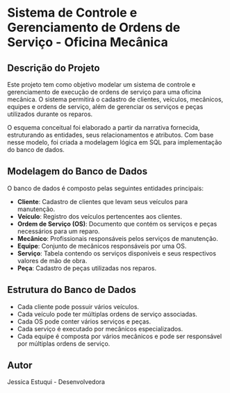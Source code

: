 # Sistema de Controle e Gerenciamento de Ordens de Serviço - Oficina Mecânica

## Descrição do Projeto
Este projeto tem como objetivo modelar um sistema de controle e gerenciamento de execução de ordens de serviço para uma oficina mecânica. O sistema permitirá o cadastro de clientes, veículos, mecânicos, equipes e ordens de serviço, além de gerenciar os serviços e peças utilizados durante os reparos.

O esquema conceitual foi elaborado a partir da narrativa fornecida, estruturando as entidades, seus relacionamentos e atributos. Com base nesse modelo, foi criada a modelagem lógica em SQL para implementação do banco de dados.

## Modelagem do Banco de Dados
O banco de dados é composto pelas seguintes entidades principais:
- **Cliente**: Cadastro de clientes que levam seus veículos para manutenção.
- **Veículo**: Registro dos veículos pertencentes aos clientes.
- **Ordem de Serviço (OS)**: Documento que contém os serviços e peças necessários para um reparo.
- **Mecânico**: Profissionais responsáveis pelos serviços de manutenção.
- **Equipe**: Conjunto de mecânicos responsáveis por uma OS.
- **Serviço**: Tabela contendo os serviços disponíveis e seus respectivos valores de mão de obra.
- **Peça**: Cadastro de peças utilizadas nos reparos.

## Estrutura do Banco de Dados

- Cada cliente pode possuir vários veículos.
- Cada veículo pode ter múltiplas ordens de serviço associadas.
- Cada OS pode conter vários serviços e peças.
- Cada serviço é executado por mecânicos especializados.
- Cada equipe é composta por vários mecânicos e pode ser responsável por múltiplas ordens de serviço.

## Autor
Jessica Estuqui - Desenvolvedora

